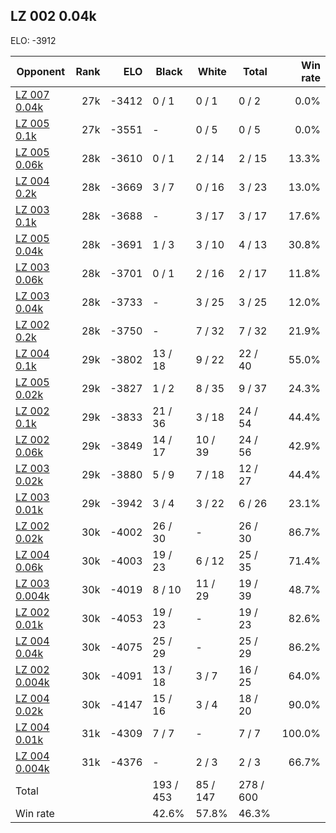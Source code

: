 ## LZ 002 0.04k ##

ELO: -3912

Opponent | Rank | ELO | Black | White | Total | Win rate
---------|-----:|----:|-------|-------|-------|-------:
[LZ 007 0.04k](LZ%20007%200.04k.md) | 27k | -3412 | 0 / 1 | 0 / 1 | 0 / 2 | 0.0%
[LZ 005 0.1k](LZ%20005%200.1k.md) | 27k | -3551 | - | 0 / 5 | 0 / 5 | 0.0%
[LZ 005 0.06k](LZ%20005%200.06k.md) | 28k | -3610 | 0 / 1 | 2 / 14 | 2 / 15 | 13.3%
[LZ 004 0.2k](LZ%20004%200.2k.md) | 28k | -3669 | 3 / 7 | 0 / 16 | 3 / 23 | 13.0%
[LZ 003 0.1k](LZ%20003%200.1k.md) | 28k | -3688 | - | 3 / 17 | 3 / 17 | 17.6%
[LZ 005 0.04k](LZ%20005%200.04k.md) | 28k | -3691 | 1 / 3 | 3 / 10 | 4 / 13 | 30.8%
[LZ 003 0.06k](LZ%20003%200.06k.md) | 28k | -3701 | 0 / 1 | 2 / 16 | 2 / 17 | 11.8%
[LZ 003 0.04k](LZ%20003%200.04k.md) | 28k | -3733 | - | 3 / 25 | 3 / 25 | 12.0%
[LZ 002 0.2k](LZ%20002%200.2k.md) | 28k | -3750 | - | 7 / 32 | 7 / 32 | 21.9%
[LZ 004 0.1k](LZ%20004%200.1k.md) | 29k | -3802 | 13 / 18 | 9 / 22 | 22 / 40 | 55.0%
[LZ 005 0.02k](LZ%20005%200.02k.md) | 29k | -3827 | 1 / 2 | 8 / 35 | 9 / 37 | 24.3%
[LZ 002 0.1k](LZ%20002%200.1k.md) | 29k | -3833 | 21 / 36 | 3 / 18 | 24 / 54 | 44.4%
[LZ 002 0.06k](LZ%20002%200.06k.md) | 29k | -3849 | 14 / 17 | 10 / 39 | 24 / 56 | 42.9%
[LZ 003 0.02k](LZ%20003%200.02k.md) | 29k | -3880 | 5 / 9 | 7 / 18 | 12 / 27 | 44.4%
[LZ 003 0.01k](LZ%20003%200.01k.md) | 29k | -3942 | 3 / 4 | 3 / 22 | 6 / 26 | 23.1%
[LZ 002 0.02k](LZ%20002%200.02k.md) | 30k | -4002 | 26 / 30 | - | 26 / 30 | 86.7%
[LZ 004 0.06k](LZ%20004%200.06k.md) | 30k | -4003 | 19 / 23 | 6 / 12 | 25 / 35 | 71.4%
[LZ 003 0.004k](LZ%20003%200.004k.md) | 30k | -4019 | 8 / 10 | 11 / 29 | 19 / 39 | 48.7%
[LZ 002 0.01k](LZ%20002%200.01k.md) | 30k | -4053 | 19 / 23 | - | 19 / 23 | 82.6%
[LZ 004 0.04k](LZ%20004%200.04k.md) | 30k | -4075 | 25 / 29 | - | 25 / 29 | 86.2%
[LZ 002 0.004k](LZ%20002%200.004k.md) | 30k | -4091 | 13 / 18 | 3 / 7 | 16 / 25 | 64.0%
[LZ 004 0.02k](LZ%20004%200.02k.md) | 30k | -4147 | 15 / 16 | 3 / 4 | 18 / 20 | 90.0%
[LZ 004 0.01k](LZ%20004%200.01k.md) | 31k | -4309 | 7 / 7 | - | 7 / 7 | 100.0%
[LZ 004 0.004k](LZ%20004%200.004k.md) | 31k | -4376 | - | 2 / 3 | 2 / 3 | 66.7%
Total | | | 193 / 453 | 85 / 147 | 278 / 600 | 
Win rate| | | 42.6% | 57.8% | 46.3% | 
